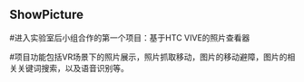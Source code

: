 ## ShowPicture

#进入实验室后小组合作的第一个项目：基于HTC VIVE的照片查看器

#项目功能包括VR场景下的照片展示，照片抓取移动，图片的移动避障，图片的相关关键词搜索，以及语音识别等。